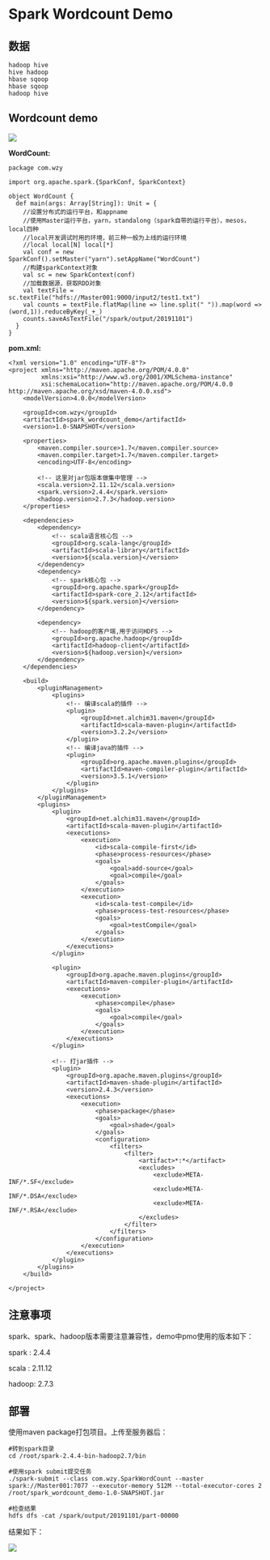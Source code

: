 # Spark Wordcount Demo

## 数据

	hadoop hive
	hive hadoop
	hbase sqoop
	hbase sqoop
	hadoop hive

## Wordcount demo


![](../Images/6.png)


**WordCount:**

	package com.wzy
	
	import org.apache.spark.{SparkConf, SparkContext}
	
	object WordCount {
	  def main(args: Array[String]): Unit = {
	    //设置分布式的运行平台，和appname
	    //使用Master运行平台，yarn，standalong（spark自带的运行平台），mesos，local四种
	    //local开发调试时用的环境，前三种一般为上线的运行环境
	    //local local[N] local[*]
	    val conf = new SparkConf().setMaster("yarn").setAppName("WordCount")
	    //构建sparkContext对象
	    val sc = new SparkContext(conf)
	    //加载数据源，获取RDD对象
	    val textFile = sc.textFile("hdfs://Master001:9000/input2/test1.txt")
	    val counts = textFile.flatMap(line => line.split(" ")).map(word => (word,1)).reduceByKey(_+_)
	    counts.saveAsTextFile("/spark/output/20191101")
	  }
	}


**pom.xml:**
	
	<?xml version="1.0" encoding="UTF-8"?>
	<project xmlns="http://maven.apache.org/POM/4.0.0"
	         xmlns:xsi="http://www.w3.org/2001/XMLSchema-instance"
	         xsi:schemaLocation="http://maven.apache.org/POM/4.0.0 http://maven.apache.org/xsd/maven-4.0.0.xsd">
	    <modelVersion>4.0.0</modelVersion>
	
	    <groupId>com.wzy</groupId>
	    <artifactId>spark_wordcount_demo</artifactId>
	    <version>1.0-SNAPSHOT</version>
	
	    <properties>
	        <maven.compiler.source>1.7</maven.compiler.source>
	        <maven.compiler.target>1.7</maven.compiler.target>
	        <encoding>UTF-8</encoding>
	
	        <!-- 这里对jar包版本做集中管理 -->
	        <scala.version>2.11.12</scala.version>
	        <spark.version>2.4.4</spark.version>
	        <hadoop.version>2.7.3</hadoop.version>
	    </properties>
	
	    <dependencies>
	        <dependency>
	            <!-- scala语言核心包 -->
	            <groupId>org.scala-lang</groupId>
	            <artifactId>scala-library</artifactId>
	            <version>${scala.version}</version>
	        </dependency>
	        <dependency>
	            <!-- spark核心包 -->
	            <groupId>org.apache.spark</groupId>
	            <artifactId>spark-core_2.12</artifactId>
	            <version>${spark.version}</version>
	        </dependency>
	
	        <dependency>
	            <!-- hadoop的客户端,用于访问HDFS -->
	            <groupId>org.apache.hadoop</groupId>
	            <artifactId>hadoop-client</artifactId>
	            <version>${hadoop.version}</version>
	        </dependency>
	    </dependencies>
	
	    <build>
	        <pluginManagement>
	            <plugins>
	                <!-- 编译scala的插件 -->
	                <plugin>
	                    <groupId>net.alchim31.maven</groupId>
	                    <artifactId>scala-maven-plugin</artifactId>
	                    <version>3.2.2</version>
	                </plugin>
	                <!-- 编译java的插件 -->
	                <plugin>
	                    <groupId>org.apache.maven.plugins</groupId>
	                    <artifactId>maven-compiler-plugin</artifactId>
	                    <version>3.5.1</version>
	                </plugin>
	            </plugins>
	        </pluginManagement>
	        <plugins>
	            <plugin>
	                <groupId>net.alchim31.maven</groupId>
	                <artifactId>scala-maven-plugin</artifactId>
	                <executions>
	                    <execution>
	                        <id>scala-compile-first</id>
	                        <phase>process-resources</phase>
	                        <goals>
	                            <goal>add-source</goal>
	                            <goal>compile</goal>
	                        </goals>
	                    </execution>
	                    <execution>
	                        <id>scala-test-compile</id>
	                        <phase>process-test-resources</phase>
	                        <goals>
	                            <goal>testCompile</goal>
	                        </goals>
	                    </execution>
	                </executions>
	            </plugin>
	
	            <plugin>
	                <groupId>org.apache.maven.plugins</groupId>
	                <artifactId>maven-compiler-plugin</artifactId>
	                <executions>
	                    <execution>
	                        <phase>compile</phase>
	                        <goals>
	                            <goal>compile</goal>
	                        </goals>
	                    </execution>
	                </executions>
	            </plugin>
	
	            <!-- 打jar插件 -->
	            <plugin>
	                <groupId>org.apache.maven.plugins</groupId>
	                <artifactId>maven-shade-plugin</artifactId>
	                <version>2.4.3</version>
	                <executions>
	                    <execution>
	                        <phase>package</phase>
	                        <goals>
	                            <goal>shade</goal>
	                        </goals>
	                        <configuration>
	                            <filters>
	                                <filter>
	                                    <artifact>*:*</artifact>
	                                    <excludes>
	                                        <exclude>META-INF/*.SF</exclude>
	                                        <exclude>META-INF/*.DSA</exclude>
	                                        <exclude>META-INF/*.RSA</exclude>
	                                    </excludes>
	                                </filter>
	                            </filters>
	                        </configuration>
	                    </execution>
	                </executions>
	            </plugin>
	        </plugins>
	    </build>
	
	</project>


## 注意事项

spark、spark、hadoop版本需要注意兼容性，demo中pmo使用的版本如下：

spark : 2.4.4

scala : 2.11.12

hadoop: 2.7.3


## 部署

使用maven package打包项目。上传至服务器后：

	#转到spark目录
	cd /root/spark-2.4.4-bin-hadoop2.7/bin

	#使用spark submit提交任务
	./spark-submit --class com.wzy.SparkWordCount --master spark://Master001:7077 --executor-memory 512M --total-executor-cores 2 /root/spark_wordcount_demo-1.0-SNAPSHOT.jar 

	#检查结果
	hdfs dfs -cat /spark/output/20191101/part-00000


结果如下：

![](../Images/7.png)